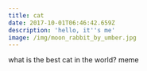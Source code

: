 ```yaml
---
title: cat
date: 2017-10-01T06:46:42.659Z
description: 'hello, it''s me'
image: /img/moon_rabbit_by_umber.jpg
---
```

what is the best cat in the world? meme

